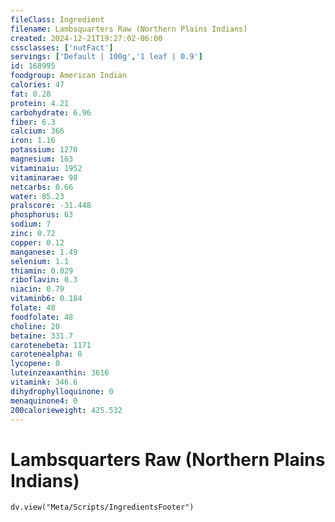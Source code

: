 ```yaml
---
fileClass: Ingredient
filename: Lambsquarters Raw (Northern Plains Indians)
created: 2024-12-21T19:27:02-06:00
cssclasses: ['nutFact']
servings: ['Default | 100g','1 leaf | 0.9']
id: 168995
foodgroup: American Indian
calories: 47
fat: 0.28
protein: 4.21
carbohydrate: 6.96
fiber: 6.3
calcium: 366
iron: 1.16
potassium: 1270
magnesium: 163
vitaminaiu: 1952
vitaminarae: 98
netcarbs: 0.66
water: 85.23
pralscore: -31.448
phosphorus: 63
sodium: 7
zinc: 0.72
copper: 0.12
manganese: 1.49
selenium: 1.1
thiamin: 0.029
riboflavin: 0.3
niacin: 0.79
vitaminb6: 0.184
folate: 48
foodfolate: 48
choline: 20
betaine: 331.7
carotenebeta: 1171
carotenealpha: 0
lycopene: 0
luteinzeaxanthin: 3616
vitamink: 346.6
dihydrophylloquinone: 0
menaquinone4: 0
200calorieweight: 425.532
---
```


# Lambsquarters Raw (Northern Plains Indians)

```dataviewjs
dv.view("Meta/Scripts/IngredientsFooter")
```